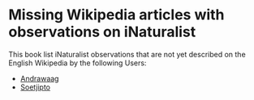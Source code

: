 Missing Wikipedia articles with observations on iNaturalist
============

This book list iNaturalist observations that are not yet described on the 
English Wikipedia by the following Users:
* [Andrawaag](https://www.inaturalist.org/people/andrawaag)
* [Soetjipto](https://www.inaturalist.org/people/soetjipto)